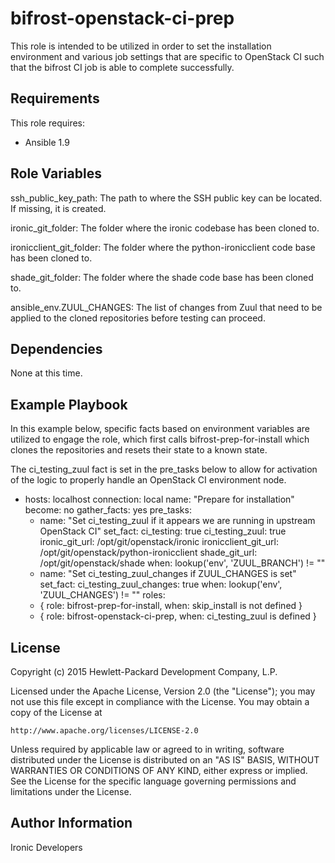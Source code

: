 bifrost-openstack-ci-prep
=========================

This role is intended to be utilized in order to set the installation
environment and various job settings that are specific to OpenStack CI
such that the bifrost CI job is able to complete successfully.

Requirements
------------

This role requires:

- Ansible 1.9


Role Variables
--------------

ssh_public_key_path: The path to where the SSH public key can be located.
                     If missing, it is created.

ironic_git_folder: The folder where the ironic codebase has been cloned to.

ironicclient_git_folder: The folder where the python-ironicclient code base
                         has been cloned to.

shade_git_folder: The folder where the shade code base has been cloned to.

ansible_env.ZUUL_CHANGES: The list of changes from Zuul that need to be
                          applied to the cloned repositories before testing
                          can proceed.

Dependencies
------------

None at this time.

Example Playbook
----------------

In this example below, specific facts based on environment variables are
utilized to engage the role, which first calls bifrost-prep-for-install
which clones the repositories and resets their state to a known state.

The ci_testing_zuul fact is set in the pre_tasks below to allow for activation
of the logic to properly handle an OpenStack CI environment node.

- hosts: localhost
  connection: local
  name: "Prepare for installation"
  become: no
  gather_facts: yes
  pre_tasks:
    - name: "Set ci_testing_zuul if it appears we are running in upstream OpenStack CI"
      set_fact:
         ci_testing: true
         ci_testing_zuul: true
         ironic_git_url: /opt/git/openstack/ironic
         ironicclient_git_url: /opt/git/openstack/python-ironicclient
         shade_git_url: /opt/git/openstack/shade
      when: lookup('env', 'ZUUL_BRANCH') != ""
    - name: "Set ci_testing_zuul_changes if ZUUL_CHANGES is set"
      set_fact:
         ci_testing_zuul_changes: true
      when: lookup('env', 'ZUUL_CHANGES') != ""
  roles:
    - { role: bifrost-prep-for-install, when: skip_install is not defined }
    - { role: bifrost-openstack-ci-prep, when: ci_testing_zuul is defined }


License
-------

Copyright (c) 2015 Hewlett-Packard Development Company, L.P.

Licensed under the Apache License, Version 2.0 (the "License");
you may not use this file except in compliance with the License.
You may obtain a copy of the License at

    http://www.apache.org/licenses/LICENSE-2.0

Unless required by applicable law or agreed to in writing, software
distributed under the License is distributed on an "AS IS" BASIS,
WITHOUT WARRANTIES OR CONDITIONS OF ANY KIND, either express or implied.
See the License for the specific language governing permissions and
limitations under the License.

Author Information
------------------

Ironic Developers
